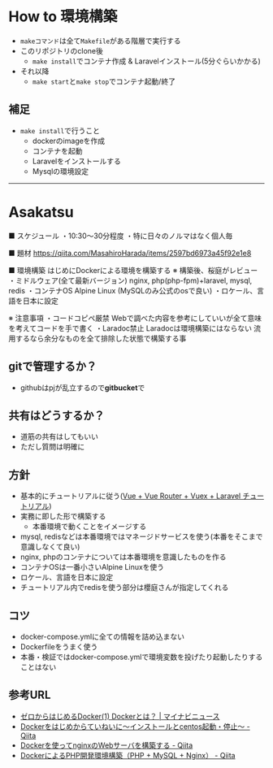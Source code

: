 # How to 環境構築
- `makeコマンド`は全て`Makefile`がある階層で実行する
- このリポジトリのclone後
  - `make install`でコンテナ作成 & Laravelインストール(5分ぐらいかかる)
- それ以降
  - `make start`と`make stop`でコンテナ起動/終了

## 補足
- `make install`で行うこと
  - dockerのimageを作成
  - コンテナを起動
  - Laravelをインストールする
  - Mysqlの環境設定
***
# Asakatsu
■ スケジュール
・10:30〜30分程度
・特に日々のノルマはなく個人毎

■ 題材
https://qiita.com/MasahiroHarada/items/2597bd6973a45f92e1e8

■ 環境構築
はじめにDockerによる環境を構築する
※ 構築後、桜庭がレビュー
・ミドルウェア(全て最新バージョン)
  nginx, php(php-fpm)+laravel, mysql, redis
・コンテナOS
  Alpine Linux
(MySQLのみ公式のosで良い)
・ロケール、言語を日本に設定

※ 注意事項
・コードコピペ厳禁
  Webで調べた内容を参考にしていいが全て意味を考えてコードを手で書く
・Laradoc禁止
  Laradocは環境構築にはならない
  流用するなら余分なものを全て排除した状態で構築する事

## gitで管理するか？
- githubはpjが乱立するので**gitbucket**で

## 共有はどうするか？
- 道筋の共有はしてもいい
- ただし質問は明確に

## 方針
- 基本的にチュートリアルに従う([Vue + Vue Router + Vuex + Laravel チュートリアル](https://qiita.com/MasahiroHarada/items/2597bd6973a45f92e1e8))
- 実務に即した形で構築する
    - 本番環境で動くことをイメージする
- mysql, redisなどは本番環境ではマネージドサービスを使う(本番をそこまで意識しなくて良い)
- nginx, phpのコンテナについては本番環境を意識したものを作る
- コンテナOSは一番小さいAlpine Linuxを使う
- ロケール、言語を日本に設定
- チュートリアル内でredisを使う部分は櫻庭さんが指定してくれる

## コツ
- docker-compose.ymlに全ての情報を詰め込まない
- Dockerfileをうまく使う
- 本番・検証ではdocker-compose.ymlで環境変数を投げたり起動したりすることはない

## 参考URL

- [ゼロからはじめるDocker(1) Dockerとは？ \| マイナビニュース](https://news.mynavi.jp/article/docker-1/)
- [Dockerをはじめからていねいに〜インストールとcentos起動・停止〜 - Qiita](https://qiita.com/umeee/items/cdf30e037a0ee66e8d10)
- [Dockerを使ってnginxのWebサーバを構築する - Qiita](https://qiita.com/umeee/items/a2f06a2196fc4d46e054)
- [DockerによるPHP開発環境構築（PHP + MySQL + Nginx） - Qiita](https://qiita.com/sitmk/items/f911be7ffa4f29293fd5)
